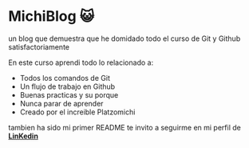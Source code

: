 # MichiBlog 😺
un blog que demuestra que he domidado todo el curso de Git y Github satisfactoriamente

En este curso aprendi todo lo relacionado a:
- Todos los comandos de Git
- Un flujo de trabajo en Github
- Buenas practicas y su porque
- Nunca parar de aprender
- Creado por el increible Platzomichi

tambien ha sido mi primer README te invito a seguirme en mi perfil de [**LinKedin**](http://https://www.linkedin.com/in/brian-rodriguez-acosta-8b023a203/ "LinKedin")
